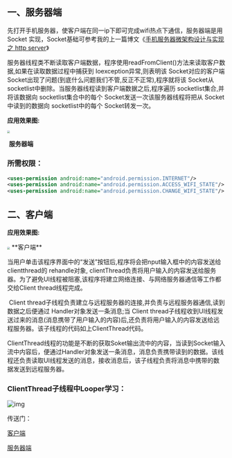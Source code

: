## 一、服务器端

先打开手机服务器，使客户端在同一ip下即可完成wifi热点下通信，服务器端是用Socket 实现，Socket基础可参考我的上一篇博文《[手机服务器微架构设计与实现 之 http server](https://github.com/li-fengjie/SimpleHttpServer)》

服务器线程类不断读取客户端数据，程序使用readFromClient()方法来读取客户数据,如果在读取数据过程中捕获到 Ioexception异常,则表明该 Socket对应的客户端 Socket出现了问题(到底什么问题我们不管,反正不正常),程序就将该 Socket从 socketlist中删除。当服务器线程读到客户端数据之后,程序遍历 socketlist集合,并将该数据向 socketlist集合中的每个 Socket发送一次该服务器线程将把从 Socket中读到的数据向 socketlist中的每个 Socket转发一次。

**应用效果图:**

<img src="https://images2017.cnblogs.com/blog/1068222/201801/1068222-20180101204506862-1085498701.png" style="zoom:40%" />

​										      **服务器端**

### 所需权限：

```xml
<uses-permission android:name="android.permission.INTERNET"/>
<uses-permission android:name="android.permission.ACCESS_WIFI_STATE"/>
<uses-permission android:name="android.permission.CHANGE_WIFI_STATE"/>
```

## 二、客户端 ##

**应用效果图:**

<img src="https://images2017.cnblogs.com/blog/1068222/201801/1068222-20180101203940799-626447183.png" style="zoom:40%" />
​										      **客户端**

​	当用户单击该程序界面中的“发送”按钮后,程序将会把nput输入框中的内容发送给clientthread的 rehandle对象, clientThread负责将用户输入的内容发送给服务器。为了避免UI线程被阻塞,该程序将建立网络连接、与网络服务器通信等工作都交给Client thread线程完成。

​	Client thread子线程负责建立与远程服务器的连接,并负责与远程服务器通信,读到数据之后便通过 Handler对象发送一条消息;当 Client thread子线程收到UI线程发送过来的消息(消息携带了用户输入的内容)后,还负责将用户输入的内容发送给远程服务器。该子线程的代码如上ClientThread代码。

​	ClientThread线程的功能是不断的获取Soket输出流中的内容，当读到Socket输入流中内容后，便通过Handler对象发送一条消息，消息负责携带读到的数据。该线程还负责读取UI线程发送的消息，接收消息后，该子线程负责将消息中携带的数据发送到远程服务器。

### ClientThread子线程中Looper学习：

![img](https://images2017.cnblogs.com/blog/1068222/201801/1068222-20180101212641831-414667134.png)

传送门：

[客户端](https://github.com/li-fengjie/MultiThreadClient)

[服务器端](https://github.com/li-fengjie/ServerDemo)